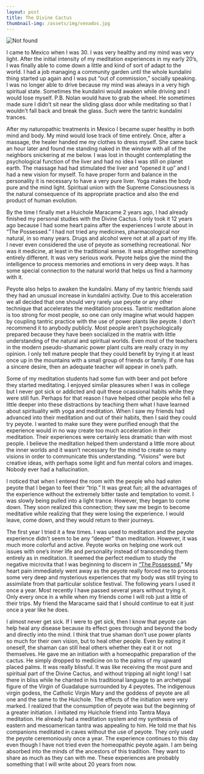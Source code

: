 ```yaml
---
layout: post
title: The Divine Cactus
thumbnail-img: /assets/img/venados.jpg
---
```

<img src="{{ 'assets/img/venados.jpg' | relative_url }}" alt="Not found" />

I came to Mexico when I was 30. I was very healthy and my mind was very light. After the initial intensity of my meditation experiences in my early 20’s, I was finally able to come down a little and kind of sort of adapt to the world. I had a job managing a community garden until the whole kundalini thing started up again and I was put “out of commission,” socially speaking. I was no longer able to drive because my mind was always in a very high spiritual state. Sometimes the kundalini would awaken while driving and I would lose myself. P.B. Nolan would have to grab the wheel. He sometimes made sure I didn’t sit near the sliding glass door while meditating so that I wouldn’t fall back and break the glass. Such were the tantric kundalini trances.

After my naturopathic treatments in Mexico I became super healthy in both mind and body. My mind would lose track of time entirely. Once, after a massage, the healer handed me my clothes to dress myself. She came back an hour later and found me standing naked in the window with all of the neighbors snickering at me below. I was lost in thought contemplating the psychological function of the liver and had no idea I was still on planet earth. The massage had had stimulated the liver and “opened it up” and I had a new vision for myself. To have proper form and balance in the personality it is necessary to have a very pure liver. Yoga makes the body pure and the mind light. Spiritual union with the Supreme Consciousness is the natural consequence of its appropriate practice and also the end product of human evolution.

By the time I finally met a Huichole Maracame 2 years ago, I had already finished my personal studies with the Divine Cactus. I only took it 12 years ago because I had some heart pains after the experiences I wrote about in “The Possessed.”  I had not tried any medicines, pharmacological nor natural, in so many years. Drugs and alcohol were not at all a part of my life. I never even considered the use of peyote as something recreational. Nor was it medicine, at least in the traditional sense. It was altogether something entirely different. It was very serious work. Peyote helps give the mind the intelligence to process memories and emotions in very deep ways. It has some special connection to the natural world that helps us find a harmony with it.

Peyote also helps to awaken the kundalini. Many of my tantric friends said they had an unusual increase in kundalini activity. Due to this acceleration we all decided that one should very rarely use peyote or any other technique that accelerates the meditation process. Tantric meditation alone is too strong for most people, so one can only imagine what would happen by coupling tantric practice with the use of power plants like peyote. I don’t recommend it to anybody publicly. Most people aren’t psychologically prepared because they have been socialized in the matrix with little understanding of the natural and spiritual worlds. Even most of the teachers in the modern pseudo-shamanic power plant cults are really crazy in my opinion. I only tell mature people that they could benefit by trying it at least once up in the mountains with a small group of friends or family. If one has a sincere desire, then an adequate teacher will appear in one’s path.

Some of my meditation students had some fun with beer and pot before they started meditating. I enjoyed similar pleasures when I was in college but I never got sick or addicted and quit these ocassional habits while they were still fun. Perhaps for that reason I have helped other people who fell a little deeper into these distractions by teaching them what I have learned about spirituality with yoga and meditation. When I saw my friends had advanced into their meditation and out of their habits, then I said they could try peyote. I wanted to make sure they were purified enough that the experience would in no way create too much acceleration in their meditation. Their experiences were certainly less dramatic than with most people. I believe the meditation helped them understand a little more about the inner worlds and it wasn’t necessary for the mind to create so many visions in order to communicate this understanding. “Visions” were but creative ideas, with perhaps some light and fun mental colors and images. Nobody ever had a hallucination.

I noticed that when I entered the room with the people who had eaten peyote that I began to feel their “trip.” It was great fun; all the advantages of the experience without the extremely bitter taste and temptation to vomit. I was slowly being pulled into a light trance. However, they began to come down. They soon realized this connection; they saw me begin to become meditative while realizing that they were losing the experience. I would leave, come down, and they would return to their journeys.

The first year I tried it a few times. I was used to meditation and the peyote experience didn’t seem to be any “deeper” than meditation. However, it was much more colorful and active. Peyote works on helping one work out issues with one’s inner life and personality instead of transcending them entirely as in meditation. It seemed the perfect medium to study the negative microvita that I was beginning to discern in <a href="https://workdrive.zoho.com/file/pleth4af813fb4d814770a5ed386c0e6dbfac">“The Possessed.</a>” My heart pain immediately went away as the peyote really forced me to process some very deep and mysterious experiences that my body was still trying to assimilate from that particular solstice festival. The following years I used it once a year. Most recently I have passed several years without trying it. Only every once in a while when my friends come I will rob just a little of their trips. My friend the Maracame said that I should continue to eat it just once a year like he does.

I almost never get sick. If I were to get sick, then I know that peyote can help heal any disease because its effect goes through and beyond the body and directly into the mind. I think that true shaman don’t use power plants so much for their own vision, but to heal other people. Even by eating it oneself, the shaman can still heal others whether they eat it or not themselves. He gave me an initiation with a homeopathic preparation of the cactus. He simply dropped to medicine on to the palms of my upward placed palms. It was really blissful. It was like receiving the most pure and spiritual part of the Divine Cactus, and without tripping all night long! I sat there in bliss while he chanted in his traditional language to an archetypal figure of the Virgin of Guadalupe surrounded by 4 peyotes. The indigenous virgin godess, the Catholic Virgin Mary and the goddess of peyote are all one and the same to the Huichole.  The effects of the initiation were very marked. I realized that the consumption of peyote was but the beginning of a greater initiation. I initiated my Huichole friend into Tantra Maya meditation. He already had a meditation system and my synthesis of eastern and mesoamerican tantra was appealing to him. He told me that his companions meditated in caves without the use of peyote. They only used the peyote ceremoniously once a year. The experience continues to this day even though I have not tried even the homeopathic peyote again. I am being absorbed into the minds of the ancestors of this tradition. They want to share as much as they can with me. These experiences are probably something that I will write about 20 years from now.
